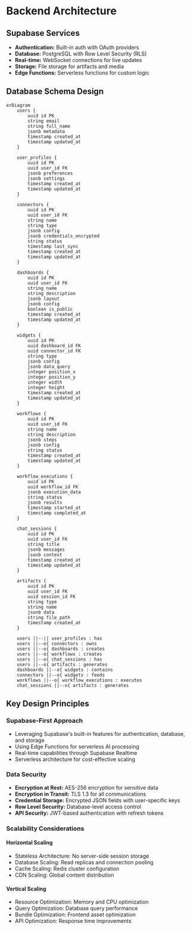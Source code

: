 # Backend Architecture

## Supabase Services
- **Authentication:** Built-in auth with OAuth providers
- **Database:** PostgreSQL with Row Level Security (RLS)
- **Real-time:** WebSocket connections for live updates
- **Storage:** File storage for artifacts and media
- **Edge Functions:** Serverless functions for custom logic

## Database Schema Design

```mermaid
erDiagram
    users {
        uuid id PK
        string email
        string full_name
        jsonb metadata
        timestamp created_at
        timestamp updated_at
    }
    
    user_profiles {
        uuid id PK
        uuid user_id FK
        jsonb preferences
        jsonb settings
        timestamp created_at
        timestamp updated_at
    }
    
    connectors {
        uuid id PK
        uuid user_id FK
        string name
        string type
        jsonb config
        jsonb credentials_encrypted
        string status
        timestamp last_sync
        timestamp created_at
        timestamp updated_at
    }
    
    dashboards {
        uuid id PK
        uuid user_id FK
        string name
        string description
        jsonb layout
        jsonb config
        boolean is_public
        timestamp created_at
        timestamp updated_at
    }
    
    widgets {
        uuid id PK
        uuid dashboard_id FK
        uuid connector_id FK
        string type
        jsonb config
        jsonb data_query
        integer position_x
        integer position_y
        integer width
        integer height
        timestamp created_at
        timestamp updated_at
    }
    
    workflows {
        uuid id PK
        uuid user_id FK
        string name
        string description
        jsonb steps
        jsonb config
        string status
        timestamp created_at
        timestamp updated_at
    }
    
    workflow_executions {
        uuid id PK
        uuid workflow_id FK
        jsonb execution_data
        string status
        jsonb results
        timestamp started_at
        timestamp completed_at
    }
    
    chat_sessions {
        uuid id PK
        uuid user_id FK
        string title
        jsonb messages
        jsonb context
        timestamp created_at
        timestamp updated_at
    }
    
    artifacts {
        uuid id PK
        uuid user_id FK
        uuid session_id FK
        string type
        string name
        jsonb data
        string file_path
        timestamp created_at
    }
    
    users ||--|| user_profiles : has
    users ||--o{ connectors : owns
    users ||--o{ dashboards : creates
    users ||--o{ workflows : creates
    users ||--o{ chat_sessions : has
    users ||--o{ artifacts : generates
    dashboards ||--o{ widgets : contains
    connectors ||--o{ widgets : feeds
    workflows ||--o{ workflow_executions : executes
    chat_sessions ||--o{ artifacts : generates
```

## Key Design Principles
### Supabase-First Approach
- Leveraging Supabase's built-in features for authentication, database, and storage
- Using Edge Functions for serverless AI processing
- Real-time capabilities through Supabase Realtime
- Serverless architecture for cost-effective scaling

### Data Security
- **Encryption at Rest:** AES-256 encryption for sensitive data
- **Encryption in Transit:** TLS 1.3 for all communications
- **Credential Storage:** Encrypted JSON fields with user-specific keys
- **Row Level Security:** Database-level access control
- **API Security:** JWT-based authentication with refresh tokens

### Scalability Considerations
#### Horizontal Scaling
- Stateless Architecture: No server-side session storage
- Database Scaling: Read replicas and connection pooling
- Cache Scaling: Redis cluster configuration
- CDN Scaling: Global content distribution

#### Vertical Scaling
- Resource Optimization: Memory and CPU optimization
- Query Optimization: Database query performance
- Bundle Optimization: Frontend asset optimization
- API Optimization: Response time improvements